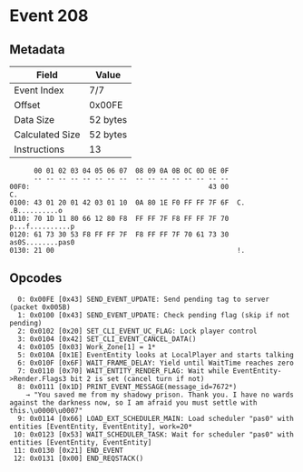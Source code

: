 # Event 208

## Metadata

| Field           | Value    |
|-----------------|----------|
| Event Index     | 7/7      |
| Offset          | 0x00FE   |
| Data Size       | 52 bytes |
| Calculated Size | 52 bytes |
| Instructions    | 13       |

```
      00 01 02 03 04 05 06 07  08 09 0A 0B 0C 0D 0E 0F
      -- -- -- -- -- -- -- --  -- -- -- -- -- -- -- --
00F0:                                            43 00                C.
0100: 43 01 20 01 42 03 01 10  0A 80 1E F0 FF FF 7F 6F  C. .B..........o
0110: 70 1D 11 80 66 12 80 F8  FF FF 7F F8 FF FF 7F 70  p...f..........p
0120: 61 73 30 53 F8 FF FF 7F  F8 FF FF 7F 70 61 73 30  as0S........pas0
0130: 21 00                                             !.              
```

## Opcodes

```
  0: 0x00FE [0x43] SEND_EVENT_UPDATE: Send pending tag to server (packet 0x005B)
  1: 0x0100 [0x43] SEND_EVENT_UPDATE: Check pending flag (skip if not pending)
  2: 0x0102 [0x20] SET_CLI_EVENT_UC_FLAG: Lock player control
  3: 0x0104 [0x42] SET_CLI_EVENT_CANCEL_DATA()
  4: 0x0105 [0x03] Work_Zone[1] = 1*
  5: 0x010A [0x1E] EventEntity looks at LocalPlayer and starts talking
  6: 0x010F [0x6F] WAIT_FRAME_DELAY: Yield until WaitTime reaches zero
  7: 0x0110 [0x70] WAIT_ENTITY_RENDER_FLAG: Wait while EventEntity->Render.Flags3 bit 2 is set (cancel turn if not)
  8: 0x0111 [0x1D] PRINT_EVENT_MESSAGE(message_id=7672*)
    → "You saved me from my shadowy prison. Thank you. I have no wards against the darkness now, so I am afraid you must settle with this.\u0000\u0007"
  9: 0x0114 [0x66] LOAD_EXT_SCHEDULER_MAIN: Load scheduler "pas0" with entities [EventEntity, EventEntity], work=20*
 10: 0x0123 [0x53] WAIT_SCHEDULER_TASK: Wait for scheduler "pas0" with entities [EventEntity, EventEntity]
 11: 0x0130 [0x21] END_EVENT
 12: 0x0131 [0x00] END_REQSTACK()
```
